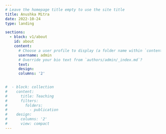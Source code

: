 ```yaml
---
# Leave the homepage title empty to use the site title
title: Anushka Mitra
date: 2022-10-24
type: landing

sections:
  - block: v1/about
    id: about
    content:
      # Choose a user profile to display (a folder name within `content/authors/`)
      username: admin
      # Override your bio text from `authors/admin/_index.md`?
      text:
      design:
      columns: '2'

      
#  - block: collection
#    content:
#      title: Teaching
#      filters:
#        folders:
#          - publication
#    design:
#      columns: '2'
#      view: compact
---
```


